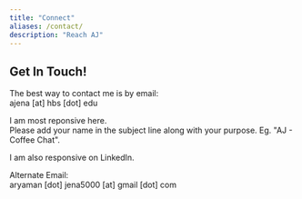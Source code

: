 ```yaml
---
title: "Connect"
aliases: /contact/
description: "Reach AJ"
---
```

## Get In Touch!

The best way to contact me is by email:  
ajena [at] hbs [dot] edu


I am most reponsive here.  
Please add your name in the subject line along with your purpose. Eg. "AJ - Coffee Chat".  

I am also responsive on LinkedIn.

Alternate Email:  
aryaman [dot] jena5000  [at] gmail [dot] com